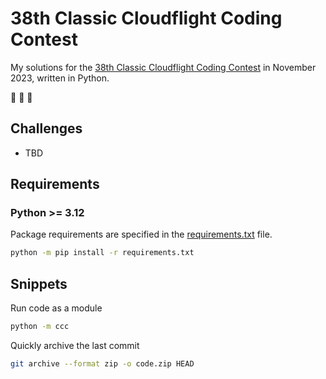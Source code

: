 # 38th Classic Cloudflight Coding Contest

My solutions for the [38th Classic Cloudflight Coding Contest](https://codingcontest.org/) in November 2023, written in Python.

:goat: :goat: :goat:

## Challenges

- TBD

## Requirements

### Python >= 3.12

Package requirements are specified in the [requirements.txt](requirements.txt) file.

```sh
python -m pip install -r requirements.txt
```

## Snippets

Run code as a module

```sh
python -m ccc
```

Quickly archive the last commit

```sh
git archive --format zip -o code.zip HEAD
```
